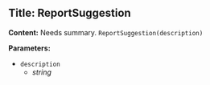## Title: ReportSuggestion

**Content:**
Needs summary.
`ReportSuggestion(description)`

**Parameters:**
- `description`
  - *string*